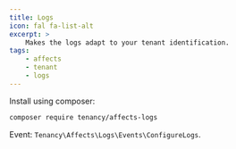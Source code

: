 ```yaml
---
title: Logs
icon: fal fa-list-alt
excerpt: >
    Makes the logs adapt to your tenant identification.
tags:
    - affects
    - tenant
    - logs
---
```

Install using composer:

```bash
composer require tenancy/affects-logs
```

Event: `Tenancy\Affects\Logs\Events\ConfigureLogs`.
